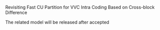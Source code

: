 Revisiting Fast CU Partition for VVC Intra Coding Based on Cross-block Difference

The related model will be released after accepted
